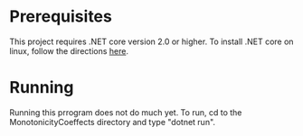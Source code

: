 # Prerequisites

This project requires .NET core version 2.0 or higher. To install .NET core on linux, follow the directions 
[here](https://docs.microsoft.com/en-us/dotnet/core/linux-prerequisites?tabs=netcore2x).

# Running

Running this prrogram does not do much yet.
To run, cd to the MonotonicityCoeffects directory and type "dotnet run".


